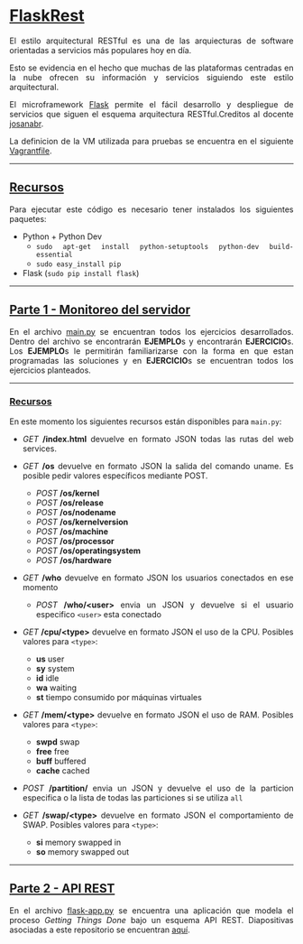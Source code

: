 <div align="justify">
<h1><u> FlaskRest</u></h1>

El estilo arquitectural RESTful es una de las arquiecturas de software orientadas a servicios más populares hoy en día. 

Esto se evidencia en el hecho que muchas de las plataformas centradas en la nube ofrecen su información y servicios siguiendo este estilo arquitectural.

El microframework [Flask](https://flask.palletsprojects.com/en/1.1.x/) permite el fácil desarrollo y despliegue de servicios que siguen el esquema arquitectura RESTful.Creditos al docente [josanabr](https://github.com/josanabr).

La definicion de la VM utilizada para pruebas se encuentra en el siguiente [Vagrantfile](./Vagrantfile).

--- 
<h2><u> Recursos</u></h2>

Para ejecutar este código es necesario tener instalados los siguientes paquetes:
* Python + Python Dev 
	* `sudo apt-get install python-setuptools python-dev build-essential`
	* `sudo easy_install pip`
* Flask (`sudo pip install flask`)


---
<h2><u>Parte 1 - Monitoreo del servidor</u></h2>

En el archivo [main.py](main.py) se encuentran todos los ejercicios desarrollados. Dentro del archivo se encontrarán **EJEMPLO**s y encontrarán **EJERCICIO**s.  Los **EJEMPLO**s le permitirán familiarizarse con la forma en que estan programadas las soluciones y en **EJERCICIO**s se encuentran todos los ejercicios planteados.

---
<h3><u>Recursos</u></h3>

En este momento los siguientes recursos están disponibles para `main.py`:

* *GET* **/index.html** devuelve en formato JSON todas las rutas del web services. 
  
* *GET* **/os** devuelve en formato JSON la salida del comando uname. Es posible pedir valores específicos mediante POST.
	* *POST* **/os/kernel**
	* *POST* **/os/release**
	* *POST* **/os/nodename**
	* *POST* **/os/kernelversion**
	* *POST* **/os/machine**
	* *POST* **/os/processor**
	* *POST* **/os/operatingsystem**
	* *POST* **/os/hardware**

* *GET* **/who** devuelve en formato JSON los usuarios conectados en ese momento
	* *POST* **/who/\<user\>** envia un JSON y devuelve si el usuario especifico `<user>` esta conectado

* *GET* **/cpu/\<type\>** devuelve en formato JSON el uso de la CPU. Posibles valores para `<type>`:
	* **us** user
	* **sy** system
	* **id** idle
	* **wa** waiting 
	* **st** tiempo consumido por máquinas virtuales

* *GET* **/mem/\<type\>** devuelve en formato JSON el uso de RAM. Posibles valores para `<type>`:
	* **swpd** swap
	* **free** free
	* **buff** buffered
	* **cache** cached 

* *POST* **/partition/** envia un JSON y devuelve el uso de la particion especifica o la lista de todas las particiones si se utiliza `all`

* *GET* **/swap/\<type\>** devuelve en formato JSON el comportamiento de SWAP. Posibles valores para `<type>`:
	* **si** memory swapped in
	* **so** memory swapped out
  
---
<h2><u>Parte 2 - API REST</u></h2>

En el archivo [flask-app.py](`flask-app.py`) se encuentra una aplicación que modela el proceso *Getting Things Done* bajo un esquema API REST. Diapositivas asociadas a este repositorio se encuentran [aquí](https://docs.google.com/presentation/d/13in0zrKxB3gU6OPA0-G6l0C9trTVvGhtrMD5yUUMPgs/edit?usp=sharing).

</div>